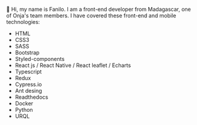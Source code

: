 👋 Hi, my name is Fanilo. I am a front-end developer from Madagascar, one of Onja's team members. I have covered these front-end and mobile technologies: 
  - HTML
  - CSS3
  - SASS
  - Bootstrap
  - Styled-components
  - React js / React Native / React leaflet / Echarts
  - Typescript
  - Redux
  - Cypress.io
  - Ant desing
  - Readthedocs
  - Docker
  - Python
  - URQL

<!---
lightme-fan/lightme-fan is a ✨ special ✨ repository because its `README.md` (this file) appears on your GitHub profile.
You can click the Preview link to take a look at your changes.
--->
